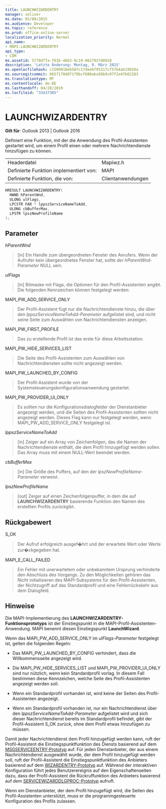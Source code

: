 ```yaml
---
title: LAUNCHWIZARDENTRY
manager: soliver
ms.date: 03/09/2015
ms.audience: Developer
ms.topic: reference
ms.prod: office-online-server
localization_priority: Normal
api_name:
- MAPI.LAUNCHWIZARDENTRY
api_type:
- COM
ms.assetid: 5778dffa-f01b-46b3-9c19-862793740918
description: 'Letzte Änderung: Montag, 9. März 2015'
ms.openlocfilehash: c1509918eb587c17deebf95317cf57b4ab19928a
ms.sourcegitcommit: 8657170d071f9bcf680aba50b9c07f2a4fb82283
ms.translationtype: MT
ms.contentlocale: de-DE
ms.lasthandoff: 04/28/2019
ms.locfileid: "33437385"
---
```

# <a name="launchwizardentry"></a>LAUNCHWIZARDENTRY

  
  
**Gilt für**: Outlook 2013 | Outlook 2016 
  
Definiert eine Funktion, mit der die Anwendung des Profil-Assistenten gestartet wird, um einem Profil einen oder mehrere Nachrichtendienste hinzufügen zu können. 
  
|||
|:-----|:-----|
|Headerdatei  <br/> |Mapiwz.h  <br/> |
|Definierte Funktion implementiert von:  <br/> |MAPI  <br/> |
|Definierte Funktion, die von:  <br/> |Clientanwendungen  <br/> |
   
```cpp
HRESULT LAUNCHWIZARDENTRY(
  HWND hParentWnd,
  ULONG ulFlags,
  LPCSTR FAR * lppszServiceNameToAdd,
  ULONG cbBufferMax,
  LPSTR lpszNewProfileName
);
```

## <a name="parameters"></a>Parameter

 _hParentWnd_
  
> [in] Ein Handle zum übergeordneten Fenster des Anrufers. Wenn der Aufrufer kein übergeordnetes Fenster hat, sollte  _der hParentWnd-Parameter_ NULL sein. 
    
 _ulFlags_
  
> [in] Bitmaske mit Flags, die Optionen für den Profil-Assistenten angibt. Die folgenden Kennzeichen können festgelegt werden:
    
MAPI_PW_ADD_SERVICE_ONLY 
  
> Der Profil-Assistent fügt nur die Nachrichtendienste hinzu, die über den  _lppszServiceNameToAdd-Parameter_ aufgelistet sind, und nicht seine Seite zum Auswählen von Nachrichtendiensten anzeigen. 
    
MAPI_PW_FIRST_PROFILE 
  
> Das zu erstellende Profil ist das erste für diese Arbeitsstation. 
    
MAPI_PW_HIDE_SERVICES_LIST 
  
> Die Seite des Profil-Assistenten zum Auswählen von Nachrichtendiensten sollte nicht angezeigt werden. 
    
MAPI_PW_LAUNCHED_BY_CONFIG 
  
> Der Profil-Assistent wurde von der Systemsteuerungskonfigurationsanwendung gestartet. 
    
MAPI_PW_PROVIDER_UI_ONLY 
  
> Es sollten nur die Konfigurationsdialogfelder der Dienstanbieter angezeigt werden, und die Seiten des Profil-Assistenten sollten nicht angezeigt werden. Dieses Flag kann nur festgelegt werden, wenn MAPI_PW_ADD_SERVICE_ONLY festgelegt ist. 
    
 _lppszServiceNameToAdd_
  
> [in] Zeiger auf ein Array von Zeichenfolgen, das die Namen der Nachrichtendienste enthält, die dem Profil hinzugefügt werden sollen. Das Array muss mit einem NULL-Wert beendet werden. 
    
 _cbBufferMax_
  
> [in] Die Größe des Puffers, auf den der  _lpszNewProfileName-Parameter_ verweist. 
    
 _lpszNewProfileName_
  
> [out] Zeiger auf einen Zeichenfolgenpuffer, in dem die auf **LAUNCHWIZARDENTRY** basierende Funktion den Namen des erstellten Profils zurückgibt. 
    
## <a name="return-value"></a>Rückgabewert

S_OK 
  
> Der Aufruf erfolgreich ausgef�hrt und der erwartete Wert oder Werte zur�ckgegeben hat. 
    
MAPI_E_CALL_FAILED 
  
> Ein Fehler mit unerwartetem oder unbekanntem Ursprung verhinderte den Abschluss des Vorgangs. Zu den Möglichkeiten gehören das Nicht initialisieren des MAPI-Subsystems für den Profil-Assistenten, der Nichtzugriff auf das Standardprofil und eine Fehlerrückskehr aus dem Dialogfeld.
    
## <a name="remarks"></a>Hinweise

Die MAPI-Implementierung des **LAUNCHWIZARDENTRY-Funktionsprototyps** ist der Einstiegspunkt in die MAPI-Profil-Assistenten-Anwendung. MAPI benennt diesen Einstiegspunkt **LaunchWizard**. 
  
Wenn das MAPI_PW_ADD_SERVICE_ONLY im  _ulFlags-Parameter_ festgelegt ist, gelten die folgenden Regeln: 
  
- Das MAPI_PW_LAUNCHED_BY_CONFIG verhindert, dass die Willkommensseite angezeigt wird. 
    
- Die MAPI_PW_HIDE_SERVICES_LIST und MAPI_PW_PROVIDER_UI_ONLY sind nur nützlich, wenn kein Standardprofil vorlag. In diesem Fall bestimmen diese Kennzeichen, welche Seite des Profil-Assistenten angezeigt werden soll. 
    
- Wenn ein Standardprofil vorhanden ist, wird keine der Seiten des Profil-Assistenten angezeigt. 
    
- Wenn ein Standardprofil vorhanden ist, nur ein Nachrichtendienst über den  _lppszServiceNameToAdd-Parameter_ aufgelistet wird und sich dieser Nachrichtendienst bereits im Standardprofil befindet, gibt der Profil-Assistent S_OK zurück, ohne dem Profil etwas hinzufügen zu müssen. 
    
Damit jeder Nachrichtendienst dem Profil hinzugefügt werden kann, ruft der Profil-Assistent die Einstiegspunktfunktion des Diensts basierend auf dem [MSGSERVICEENTRY-Prototyp](msgserviceentry.md) auf. Für jeden Dienstanbieter, der aus einem Nachrichtendienst ausgewählt wurde, der dem Profil hinzugefügt werden soll, ruft der Profil-Assistent die Einstiegspunktfunktion des Anbieters basierend auf dem [WIZARDENTRY-Prototyp](wizardentry.md) auf. Während der interaktiven Konfiguration führt jedes Benutzerereignis auf den Eigenschaftenseiten dazu, dass der Profil-Assistent die Rückruffunktion des Anbieters basierend auf dem [SERVICEWIZARDDLGPROC-Prototyp](servicewizarddlgproc.md) aufruft. 
  
Wenn ein Dienstanbieter, der dem Profil hinzugefügt wird, die Seiten des Profil-Assistenten unterstützt, muss er die programmgesteuerte Konfiguration des Profils zulassen.
  

